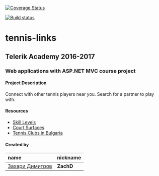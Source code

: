 [![Coverage Status](https://coveralls.io/repos/github/zachdimitrov/tennis-links/badge.svg?branch=master)](https://coveralls.io/github/zachdimitrov/tennis-links?branch=master)

[![Build status](https://ci.appveyor.com/api/projects/status/igtexou4ht7mmncc?svg=true)](https://ci.appveyor.com/project/zachdimitrov/tennis-links)

# tennis-links

## Telerik Academy 2016-2017
### Web applications with ASP.NET MVC course project

#### Project Description
Connect with other tennis players near you. Search for a partner to play with.

#### Resources
- [Skill Levels](https://www.tenniscanada.com/wp-content/uploads/2015/12/Self-Rating-Guide-English.pdf)
- [Court Surfaces](http://www.itftennis.com/technical/courts/classified-surfaces/about-court-pace-classification.aspx)
- [Tennis Clubs in Bulgaria](http://bgtennis.bg/images/Kategorii_klubove_2017.pdf)

#### Created by
name | nickname
:--- | :---
[Захари Димитров](https://telerikacademy.com/Users/ZachD) | **ZachD**  
